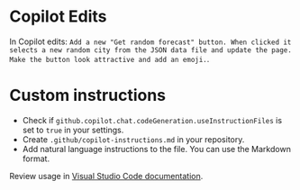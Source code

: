 # Copilot Edits
In Copilot edits: `Add a new "Get random forecast" button. When clicked it selects a new random city from the JSON data file and update the page. Make the button look attractive and add an emoji.`.

# Custom instructions
- Check if `github.copilot.chat.codeGeneration.useInstructionFiles` is set to `true` in your settings.
- Create `.github/copilot-instructions.md` in your repository.
- Add natural language instructions to the file. You can use the Markdown format.

Review usage in [Visual Studio Code documentation](https://code.visualstudio.com/docs/copilot/copilot-customization#_use-a-githubcopilotinstructionsmd-file).
